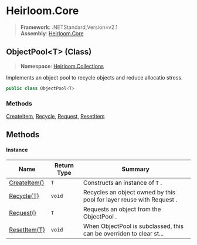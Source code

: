 # Heirloom.Core

> **Framework**: .NETStandard,Version=v2.1  
> **Assembly**: [Heirloom.Core][0]

## ObjectPool\<T> (Class)

> **Namespace**: [Heirloom.Collections][0]

Implements an object pool to recycle objects and reduce allocatio stress.

```cs
public class ObjectPool<T>
```

### Methods

[CreateItem][1], [Recycle][2], [Request][3], [ResetItem][4]

## Methods

#### Instance

| Name              | Return Type | Summary                                                                |
|-------------------|-------------|------------------------------------------------------------------------|
| [CreateItem()][1] | `T`         | Constructs an instance of `T` .                                        |
| [Recycle(T)][2]   | `void`      | Recycles an object owned by this pool for layer reuse with Request .   |
| [Request()][3]    | `T`         | Requests an object from the ObjectPool<T> .                            |
| [ResetItem(T)][4] | `void`      | When ObjectPool<T> is subclassed, this can be overriden to clear st... |

[0]: ../../Heirloom.Core.md
[1]: ObjectPool[T]/CreateItem.md
[2]: ObjectPool[T]/Recycle.md
[3]: ObjectPool[T]/Request.md
[4]: ObjectPool[T]/ResetItem.md
